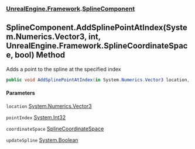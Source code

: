 ### [UnrealEngine.Framework](./UnrealEngine-Framework.md 'UnrealEngine.Framework').[SplineComponent](./SplineComponent.md 'UnrealEngine.Framework.SplineComponent')
## SplineComponent.AddSplinePointAtIndex(System.Numerics.Vector3, int, UnrealEngine.Framework.SplineCoordinateSpace, bool) Method
Adds a point to the spline at the specified index  
```csharp
public void AddSplinePointAtIndex(in System.Numerics.Vector3 location, int pointIndex, UnrealEngine.Framework.SplineCoordinateSpace coordinateSpace, bool updateSpline=true);
```
#### Parameters
<a name='UnrealEngine-Framework-SplineComponent-AddSplinePointAtIndex(System-Numerics-Vector3_int_UnrealEngine-Framework-SplineCoordinateSpace_bool)-location'></a>
`location` [System.Numerics.Vector3](https://docs.microsoft.com/en-us/dotnet/api/System.Numerics.Vector3 'System.Numerics.Vector3')  
  
<a name='UnrealEngine-Framework-SplineComponent-AddSplinePointAtIndex(System-Numerics-Vector3_int_UnrealEngine-Framework-SplineCoordinateSpace_bool)-pointIndex'></a>
`pointIndex` [System.Int32](https://docs.microsoft.com/en-us/dotnet/api/System.Int32 'System.Int32')  
  
<a name='UnrealEngine-Framework-SplineComponent-AddSplinePointAtIndex(System-Numerics-Vector3_int_UnrealEngine-Framework-SplineCoordinateSpace_bool)-coordinateSpace'></a>
`coordinateSpace` [SplineCoordinateSpace](./SplineCoordinateSpace.md 'UnrealEngine.Framework.SplineCoordinateSpace')  
  
<a name='UnrealEngine-Framework-SplineComponent-AddSplinePointAtIndex(System-Numerics-Vector3_int_UnrealEngine-Framework-SplineCoordinateSpace_bool)-updateSpline'></a>
`updateSpline` [System.Boolean](https://docs.microsoft.com/en-us/dotnet/api/System.Boolean 'System.Boolean')  
  
